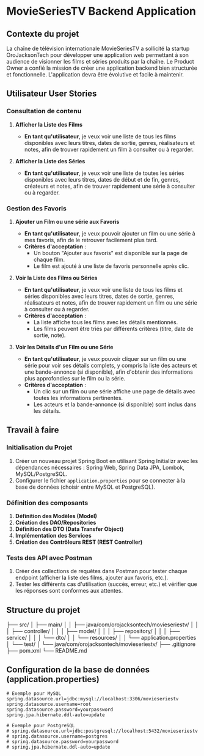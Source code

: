 # MovieSeriesTV Backend Application

## Contexte du projet

La chaîne de télévision internationale MovieSeriesTV a sollicité la startup OroJacksonTech pour développer une application web permettant à son audience de visionner les films et séries produits par la chaîne. Le Product Owner a confié la mission de créer une application backend bien structurée et fonctionnelle. L'application devra être évolutive et facile à maintenir.

## Utilisateur User Stories

### Consultation de contenu

1. **Afficher la Liste des Films**
   - **En tant qu'utilisateur**, je veux voir une liste de tous les films disponibles avec leurs titres, dates de sortie, genres, réalisateurs et notes, afin de trouver rapidement un film à consulter ou à regarder.

2. **Afficher la Liste des Séries**
   - **En tant qu'utilisateur**, je veux voir une liste de toutes les séries disponibles avec leurs titres, dates de début et de fin, genres, créateurs et notes, afin de trouver rapidement une série à consulter ou à regarder.

### Gestion des Favoris

1. **Ajouter un Film ou une série aux Favoris**
   - **En tant qu'utilisateur**, je veux pouvoir ajouter un film ou une série à mes favoris, afin de le retrouver facilement plus tard.
   - **Critères d'acceptation** : 
     - Un bouton "Ajouter aux favoris" est disponible sur la page de chaque film.
     - Le film est ajouté à une liste de favoris personnelle après clic.

2. **Voir la Liste des Films ou Séries**
   - **En tant qu'utilisateur**, je veux voir une liste de tous les films et séries disponibles avec leurs titres, dates de sortie, genres, réalisateurs et notes, afin de trouver rapidement un film ou une série à consulter ou à regarder.
   - **Critères d'acceptation** :
     - La liste affiche tous les films avec les détails mentionnés.
     - Les films peuvent être triés par différents critères (titre, date de sortie, note).

3. **Voir les Détails d'un Film ou une Série**
   - **En tant qu'utilisateur**, je veux pouvoir cliquer sur un film ou une série pour voir ses détails complets, y compris la liste des acteurs et une bande-annonce (si disponible), afin d'obtenir des informations plus approfondies sur le film ou la série.
   - **Critères d'acceptation** :
     - Un clic sur un film ou une série affiche une page de détails avec toutes les informations pertinentes.
     - Les acteurs et la bande-annonce (si disponible) sont inclus dans les détails.

## Travail à faire

### Initialisation du Projet

1. Créer un nouveau projet Spring Boot en utilisant Spring Initializr avec les dépendances nécessaires : Spring Web, Spring Data JPA, Lombok, MySQL/PostgreSQL.
2. Configurer le fichier `application.properties` pour se connecter à la base de données (choisir entre MySQL et PostgreSQL).

### Définition des composants

1. **Définition des Modèles (Model)**
2. **Création des DAO/Repositories**
3. **Définition des DTO (Data Transfer Object)**
4. **Implémentation des Services**
5. **Création des Contrôleurs REST (REST Controller)**

### Tests des API avec Postman

1. Créer des collections de requêtes dans Postman pour tester chaque endpoint (afficher la liste des films, ajouter aux favoris, etc.).
2. Tester les différents cas d'utilisation (succès, erreur, etc.) et vérifier que les réponses sont conformes aux attentes.

## Structure du projet

├── src/
│ ├── main/
│ │ ├── java/com/orojacksontech/movieseriestv/
│ │ │ ├── controller/
│ │ │ ├── model/
│ │ │ ├── repository/
│ │ │ ├── service/
│ │ │ └── dto/
│ │ └── resources/
│ │ └── application.properties
│ └── test/
│ └── java/com/orojacksontech/movieseriestv/
├── .gitignore
├── pom.xml
└── README.md


## Configuration de la base de données (application.properties)

```properties
# Exemple pour MySQL
spring.datasource.url=jdbc:mysql://localhost:3306/movieseriestv
spring.datasource.username=root
spring.datasource.password=yourpassword
spring.jpa.hibernate.ddl-auto=update

# Exemple pour PostgreSQL
# spring.datasource.url=jdbc:postgresql://localhost:5432/movieseriestv
# spring.datasource.username=postgres
# spring.datasource.password=yourpassword
# spring.jpa.hibernate.ddl-auto=update
